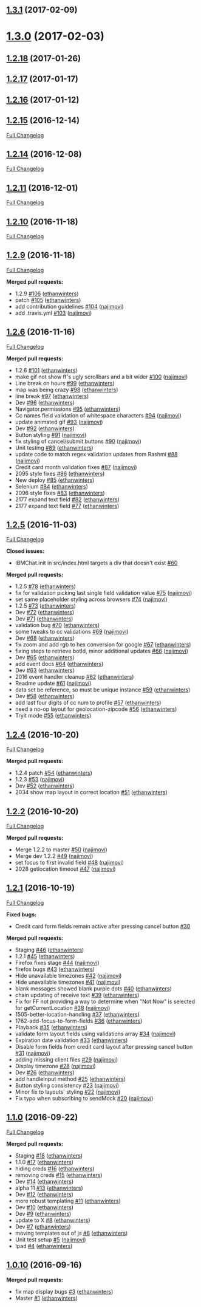 <a name="1.3.1"></a>
## [1.3.1](https://github.com/watson-virtual-agents/chat-widget/compare/1.2.18...v1.3.1) (2017-02-09)



<a name="1.3.0"></a>
# [1.3.0](https://github.com/watson-virtual-agents/chat-widget/compare/1.2.18...v1.3.0) (2017-02-03)


<a name="1.2.18"></a>
## [1.2.18](https://github.com/watson-virtual-agents/chat-widget/compare/1.2.17...v1.2.18) (2017-01-26)


<a name="1.2.17"></a>
## [1.2.17](https://github.com/watson-virtual-agents/chat-widget/compare/1.2.16...v1.2.17) (2017-01-17)

<a name="1.2.16"></a>
## [1.2.16](https://github.com/watson-virtual-agents/chat-widget/compare/1.2.15...v1.2.16) (2017-01-12)

## [1.2.15](https://github.com/watson-virtual-agents/chat-widget/tree/1.2.15) (2016-12-14)
[Full Changelog](https://github.com/watson-virtual-agents/chat-widget/compare/1.2.14...1.2.15)

## [1.2.14](https://github.com/watson-virtual-agents/chat-widget/tree/1.2.14) (2016-12-08)
[Full Changelog](https://github.com/watson-virtual-agents/chat-widget/compare/1.2.11...1.2.14)

## [1.2.11](https://github.com/watson-virtual-agents/chat-widget/tree/1.2.11) (2016-12-01)
[Full Changelog](https://github.com/watson-virtual-agents/chat-widget/compare/1.2.10...1.2.11)

## [1.2.10](https://github.com/watson-virtual-agents/chat-widget/tree/1.2.10) (2016-11-18)
[Full Changelog](https://github.com/watson-virtual-agents/chat-widget/compare/1.2.9...1.2.10)

## [1.2.9](https://github.com/watson-virtual-agents/chat-widget/tree/1.2.9) (2016-11-18)
[Full Changelog](https://github.com/watson-virtual-agents/chat-widget/compare/1.2.6...1.2.9)

**Merged pull requests:**

- 1.2.9 [\#106](https://github.com/watson-virtual-agents/chat-widget/pull/106) ([ethanwinters](https://github.com/ethanwinters))
- patch [\#105](https://github.com/watson-virtual-agents/chat-widget/pull/105) ([ethanwinters](https://github.com/ethanwinters))
- add contribution guidelines [\#104](https://github.com/watson-virtual-agents/chat-widget/pull/104) ([najimovi](https://github.com/najimovi))
- add .travis.yml [\#103](https://github.com/watson-virtual-agents/chat-widget/pull/103) ([najimovi](https://github.com/najimovi))

## [1.2.6](https://github.com/watson-virtual-agents/chat-widget/tree/1.2.6) (2016-11-16)
[Full Changelog](https://github.com/watson-virtual-agents/chat-widget/compare/1.2.5...1.2.6)

**Merged pull requests:**

- 1.2.6 [\#101](https://github.com/watson-virtual-agents/chat-widget/pull/101) ([ethanwinters](https://github.com/ethanwinters))
- make gif not show ff's ugly scrollbars and a bit wider [\#100](https://github.com/watson-virtual-agents/chat-widget/pull/100) ([najimovi](https://github.com/najimovi))
- Line break on hours [\#99](https://github.com/watson-virtual-agents/chat-widget/pull/99) ([ethanwinters](https://github.com/ethanwinters))
- map was being crazy [\#98](https://github.com/watson-virtual-agents/chat-widget/pull/98) ([ethanwinters](https://github.com/ethanwinters))
- line break [\#97](https://github.com/watson-virtual-agents/chat-widget/pull/97) ([ethanwinters](https://github.com/ethanwinters))
- Dev [\#96](https://github.com/watson-virtual-agents/chat-widget/pull/96) ([ethanwinters](https://github.com/ethanwinters))
- Navigator.permissions  [\#95](https://github.com/watson-virtual-agents/chat-widget/pull/95) ([ethanwinters](https://github.com/ethanwinters))
- Cc names field validation of whitespace characters [\#94](https://github.com/watson-virtual-agents/chat-widget/pull/94) ([najimovi](https://github.com/najimovi))
- update animated gif [\#93](https://github.com/watson-virtual-agents/chat-widget/pull/93) ([najimovi](https://github.com/najimovi))
- Dev [\#92](https://github.com/watson-virtual-agents/chat-widget/pull/92) ([ethanwinters](https://github.com/ethanwinters))
- Button styling [\#91](https://github.com/watson-virtual-agents/chat-widget/pull/91) ([najimovi](https://github.com/najimovi))
- fix styling of cancel/submit buttons [\#90](https://github.com/watson-virtual-agents/chat-widget/pull/90) ([najimovi](https://github.com/najimovi))
- Unit testing [\#89](https://github.com/watson-virtual-agents/chat-widget/pull/89) ([ethanwinters](https://github.com/ethanwinters))
- update code to match regex validation updates from Rashmi [\#88](https://github.com/watson-virtual-agents/chat-widget/pull/88) ([najimovi](https://github.com/najimovi))
- Credit card month validation fixes [\#87](https://github.com/watson-virtual-agents/chat-widget/pull/87) ([najimovi](https://github.com/najimovi))
- 2095 style fixes [\#86](https://github.com/watson-virtual-agents/chat-widget/pull/86) ([ethanwinters](https://github.com/ethanwinters))
- New deploy [\#85](https://github.com/watson-virtual-agents/chat-widget/pull/85) ([ethanwinters](https://github.com/ethanwinters))
- Selenium [\#84](https://github.com/watson-virtual-agents/chat-widget/pull/84) ([ethanwinters](https://github.com/ethanwinters))
- 2096 style fixes [\#83](https://github.com/watson-virtual-agents/chat-widget/pull/83) ([ethanwinters](https://github.com/ethanwinters))
- 2177 expand text field [\#82](https://github.com/watson-virtual-agents/chat-widget/pull/82) ([ethanwinters](https://github.com/ethanwinters))
- 2177 expand text field [\#77](https://github.com/watson-virtual-agents/chat-widget/pull/77) ([ethanwinters](https://github.com/ethanwinters))

## [1.2.5](https://github.com/watson-virtual-agents/chat-widget/tree/1.2.5) (2016-11-03)
[Full Changelog](https://github.com/watson-virtual-agents/chat-widget/compare/1.2.4...1.2.5)

**Closed issues:**

- IBMChat.init in src/index.html targets a div that doesn't exist [\#60](https://github.com/watson-virtual-agents/chat-widget/issues/60)

**Merged pull requests:**

- 1.2.5 [\#78](https://github.com/watson-virtual-agents/chat-widget/pull/78) ([ethanwinters](https://github.com/ethanwinters))
- fix for validation picking last single field validation value [\#75](https://github.com/watson-virtual-agents/chat-widget/pull/75) ([najimovi](https://github.com/najimovi))
- set same placeholder styling across browsers [\#74](https://github.com/watson-virtual-agents/chat-widget/pull/74) ([najimovi](https://github.com/najimovi))
- 1.2.5 [\#73](https://github.com/watson-virtual-agents/chat-widget/pull/73) ([ethanwinters](https://github.com/ethanwinters))
- Dev [\#72](https://github.com/watson-virtual-agents/chat-widget/pull/72) ([ethanwinters](https://github.com/ethanwinters))
- Dev [\#71](https://github.com/watson-virtual-agents/chat-widget/pull/71) ([ethanwinters](https://github.com/ethanwinters))
- validation bug [\#70](https://github.com/watson-virtual-agents/chat-widget/pull/70) ([ethanwinters](https://github.com/ethanwinters))
- some tweaks to cc validations [\#69](https://github.com/watson-virtual-agents/chat-widget/pull/69) ([najimovi](https://github.com/najimovi))
- Dev [\#68](https://github.com/watson-virtual-agents/chat-widget/pull/68) ([ethanwinters](https://github.com/ethanwinters))
- fix zoom and add rgb to hex conversion for google [\#67](https://github.com/watson-virtual-agents/chat-widget/pull/67) ([ethanwinters](https://github.com/ethanwinters))
- fixing steps to retrieve botId, minor additional updates [\#66](https://github.com/watson-virtual-agents/chat-widget/pull/66) ([najimovi](https://github.com/najimovi))
- Dev [\#65](https://github.com/watson-virtual-agents/chat-widget/pull/65) ([ethanwinters](https://github.com/ethanwinters))
- add event docs [\#64](https://github.com/watson-virtual-agents/chat-widget/pull/64) ([ethanwinters](https://github.com/ethanwinters))
- Dev [\#63](https://github.com/watson-virtual-agents/chat-widget/pull/63) ([ethanwinters](https://github.com/ethanwinters))
- 2016 event handler cleanup [\#62](https://github.com/watson-virtual-agents/chat-widget/pull/62) ([ethanwinters](https://github.com/ethanwinters))
- Readme update [\#61](https://github.com/watson-virtual-agents/chat-widget/pull/61) ([najimovi](https://github.com/najimovi))
- data set be reference, so must be unique instance [\#59](https://github.com/watson-virtual-agents/chat-widget/pull/59) ([ethanwinters](https://github.com/ethanwinters))
- Dev [\#58](https://github.com/watson-virtual-agents/chat-widget/pull/58) ([ethanwinters](https://github.com/ethanwinters))
- add last four digits of cc num to profile [\#57](https://github.com/watson-virtual-agents/chat-widget/pull/57) ([ethanwinters](https://github.com/ethanwinters))
- need a no-op layout for geolocation-zipcode [\#56](https://github.com/watson-virtual-agents/chat-widget/pull/56) ([ethanwinters](https://github.com/ethanwinters))
- Tryit mode [\#55](https://github.com/watson-virtual-agents/chat-widget/pull/55) ([ethanwinters](https://github.com/ethanwinters))

## [1.2.4](https://github.com/watson-virtual-agents/chat-widget/tree/1.2.4) (2016-10-20)
[Full Changelog](https://github.com/watson-virtual-agents/chat-widget/compare/1.2.2...1.2.4)

**Merged pull requests:**

- 1.2.4 patch [\#54](https://github.com/watson-virtual-agents/chat-widget/pull/54) ([ethanwinters](https://github.com/ethanwinters))
- 1.2.3 [\#53](https://github.com/watson-virtual-agents/chat-widget/pull/53) ([najimovi](https://github.com/najimovi))
- Dev [\#52](https://github.com/watson-virtual-agents/chat-widget/pull/52) ([ethanwinters](https://github.com/ethanwinters))
- 2034 show map layout in correct location [\#51](https://github.com/watson-virtual-agents/chat-widget/pull/51) ([ethanwinters](https://github.com/ethanwinters))

## [1.2.2](https://github.com/watson-virtual-agents/chat-widget/tree/1.2.2) (2016-10-20)
[Full Changelog](https://github.com/watson-virtual-agents/chat-widget/compare/1.2.1...1.2.2)

**Merged pull requests:**

- Merge 1.2.2 to master [\#50](https://github.com/watson-virtual-agents/chat-widget/pull/50) ([najimovi](https://github.com/najimovi))
- Merge dev 1.2.2 [\#49](https://github.com/watson-virtual-agents/chat-widget/pull/49) ([najimovi](https://github.com/najimovi))
- set focus to first invalid field [\#48](https://github.com/watson-virtual-agents/chat-widget/pull/48) ([najimovi](https://github.com/najimovi))
- 2028 getlocation timeout [\#47](https://github.com/watson-virtual-agents/chat-widget/pull/47) ([najimovi](https://github.com/najimovi))

## [1.2.1](https://github.com/watson-virtual-agents/chat-widget/tree/1.2.1) (2016-10-19)
[Full Changelog](https://github.com/watson-virtual-agents/chat-widget/compare/1.1.0...1.2.1)

**Fixed bugs:**

- Credit card form fields remain active after pressing cancel button [\#30](https://github.com/watson-virtual-agents/chat-widget/issues/30)

**Merged pull requests:**

- Staging [\#46](https://github.com/watson-virtual-agents/chat-widget/pull/46) ([ethanwinters](https://github.com/ethanwinters))
- 1.2.1 [\#45](https://github.com/watson-virtual-agents/chat-widget/pull/45) ([ethanwinters](https://github.com/ethanwinters))
- Firefox fixes stage [\#44](https://github.com/watson-virtual-agents/chat-widget/pull/44) ([najimovi](https://github.com/najimovi))
- firefox bugs [\#43](https://github.com/watson-virtual-agents/chat-widget/pull/43) ([ethanwinters](https://github.com/ethanwinters))
- Hide unavailable timezones [\#42](https://github.com/watson-virtual-agents/chat-widget/pull/42) ([najimovi](https://github.com/najimovi))
- Hide unavailable timezones [\#41](https://github.com/watson-virtual-agents/chat-widget/pull/41) ([najimovi](https://github.com/najimovi))
- blank messages showed blank purple dots [\#40](https://github.com/watson-virtual-agents/chat-widget/pull/40) ([ethanwinters](https://github.com/ethanwinters))
- chain updating of receive text [\#39](https://github.com/watson-virtual-agents/chat-widget/pull/39) ([ethanwinters](https://github.com/ethanwinters))
- Fix for FF not providing a way to determine when "Not Now" is selected for getCurrentLocation [\#38](https://github.com/watson-virtual-agents/chat-widget/pull/38) ([najimovi](https://github.com/najimovi))
- 1505-better-location-handling [\#37](https://github.com/watson-virtual-agents/chat-widget/pull/37) ([ethanwinters](https://github.com/ethanwinters))
- 1762-add-focus-to-form-fields [\#36](https://github.com/watson-virtual-agents/chat-widget/pull/36) ([ethanwinters](https://github.com/ethanwinters))
- Playback [\#35](https://github.com/watson-virtual-agents/chat-widget/pull/35) ([ethanwinters](https://github.com/ethanwinters))
- validate form layout fields using validations array [\#34](https://github.com/watson-virtual-agents/chat-widget/pull/34) ([najimovi](https://github.com/najimovi))
- Expiration date validation [\#33](https://github.com/watson-virtual-agents/chat-widget/pull/33) ([ethanwinters](https://github.com/ethanwinters))
- Disable form fields from credit card layout after pressing cancel button [\#31](https://github.com/watson-virtual-agents/chat-widget/pull/31) ([najimovi](https://github.com/najimovi))
- adding missing client files [\#29](https://github.com/watson-virtual-agents/chat-widget/pull/29) ([najimovi](https://github.com/najimovi))
- Display timezone [\#28](https://github.com/watson-virtual-agents/chat-widget/pull/28) ([najimovi](https://github.com/najimovi))
- Dev [\#26](https://github.com/watson-virtual-agents/chat-widget/pull/26) ([ethanwinters](https://github.com/ethanwinters))
- add handleInput method [\#25](https://github.com/watson-virtual-agents/chat-widget/pull/25) ([ethanwinters](https://github.com/ethanwinters))
- Button styling consistency [\#23](https://github.com/watson-virtual-agents/chat-widget/pull/23) ([najimovi](https://github.com/najimovi))
- Minor fix to layouts' styling [\#22](https://github.com/watson-virtual-agents/chat-widget/pull/22) ([najimovi](https://github.com/najimovi))
- Fix typo when subscribing to sendMock [\#20](https://github.com/watson-virtual-agents/chat-widget/pull/20) ([najimovi](https://github.com/najimovi))

## [1.1.0](https://github.com/watson-virtual-agents/chat-widget/tree/1.1.0) (2016-09-22)
[Full Changelog](https://github.com/watson-virtual-agents/chat-widget/compare/1.0.10...1.1.0)

**Merged pull requests:**

- Staging [\#18](https://github.com/watson-virtual-agents/chat-widget/pull/18) ([ethanwinters](https://github.com/ethanwinters))
- 1.1.0 [\#17](https://github.com/watson-virtual-agents/chat-widget/pull/17) ([ethanwinters](https://github.com/ethanwinters))
- hiding creds [\#16](https://github.com/watson-virtual-agents/chat-widget/pull/16) ([ethanwinters](https://github.com/ethanwinters))
- removing creds [\#15](https://github.com/watson-virtual-agents/chat-widget/pull/15) ([ethanwinters](https://github.com/ethanwinters))
- Dev [\#14](https://github.com/watson-virtual-agents/chat-widget/pull/14) ([ethanwinters](https://github.com/ethanwinters))
- alpha 11 [\#13](https://github.com/watson-virtual-agents/chat-widget/pull/13) ([ethanwinters](https://github.com/ethanwinters))
- Dev [\#12](https://github.com/watson-virtual-agents/chat-widget/pull/12) ([ethanwinters](https://github.com/ethanwinters))
- more robust templating [\#11](https://github.com/watson-virtual-agents/chat-widget/pull/11) ([ethanwinters](https://github.com/ethanwinters))
- Dev [\#10](https://github.com/watson-virtual-agents/chat-widget/pull/10) ([ethanwinters](https://github.com/ethanwinters))
- Dev [\#9](https://github.com/watson-virtual-agents/chat-widget/pull/9) ([ethanwinters](https://github.com/ethanwinters))
- update to X [\#8](https://github.com/watson-virtual-agents/chat-widget/pull/8) ([ethanwinters](https://github.com/ethanwinters))
- Dev [\#7](https://github.com/watson-virtual-agents/chat-widget/pull/7) ([ethanwinters](https://github.com/ethanwinters))
- moving templates out of js [\#6](https://github.com/watson-virtual-agents/chat-widget/pull/6) ([ethanwinters](https://github.com/ethanwinters))
- Unit test setup [\#5](https://github.com/watson-virtual-agents/chat-widget/pull/5) ([najimovi](https://github.com/najimovi))
- Ipad [\#4](https://github.com/watson-virtual-agents/chat-widget/pull/4) ([ethanwinters](https://github.com/ethanwinters))

## [1.0.10](https://github.com/watson-virtual-agents/chat-widget/tree/1.0.10) (2016-09-16)
**Merged pull requests:**

- fix map display bugs [\#3](https://github.com/watson-virtual-agents/chat-widget/pull/3) ([ethanwinters](https://github.com/ethanwinters))
- Master [\#1](https://github.com/watson-virtual-agents/chat-widget/pull/1) ([ethanwinters](https://github.com/ethanwinters))
